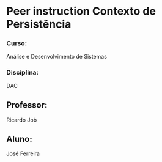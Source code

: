 # Peer instruction Contexto de Persistência

### Curso: ​
Análise e Desenvolvimento de Sistemas
### Disciplina:
DAC
## Professor: ​ 
Ricardo Job
## Aluno: ​
José Ferreira

